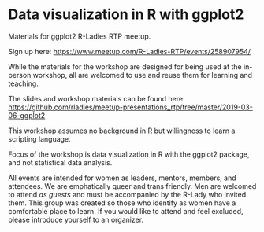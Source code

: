 # Data visualization in R with ggplot2

Materials for ggplot2 R-Ladies RTP meetup.

Sign up here: https://www.meetup.com/R-Ladies-RTP/events/258907954/

While the materials for the workshop are designed for being used at the in-person
workshop, all are welcomed to use and reuse them for learning and teaching.

The slides and workshop materials can be found here: https://github.com/rladies/meetup-presentations_rtp/tree/master/2019-03-06-ggplot2

This workshop assumes no background in R but willingness to learn a scripting
language.

Focus of the workshop is data visualization in R with the ggplot2 package, and
not statistical data analysis.

All events are intended for women as leaders, mentors, members, and attendees. We are emphatically queer and trans friendly. Men are welcomed to attend *as guests* and must be accompanied by the R-Lady who invited them. This group was created so those who identify as women have a comfortable place to learn. If you would like to attend and feel excluded, please introduce yourself to an organizer.
